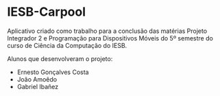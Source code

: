# IESB-Carpool
Aplicativo criado como trabalho para a conclusão das matérias Projeto Integrador 2 e Programação para Dispositivos Móveis do 5º semestre do curso de Ciência da Computação do IESB.

Alunos que desenvolveram o projeto: 
* Ernesto Gonçalves Costa
* João Amoêdo
* Gabriel Ibañez
